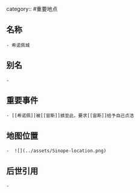category:: #重要地点
## 名称
	- 希诺佩城
## 别名
	-
## 重要事件
	- [[希诺佩]]被[[宙斯]]掳至此，要求[[宙斯]]给予自己贞洁
## 地图位置
	-  ![](../assets/Sinope-location.png)
## 后世引用
	-
